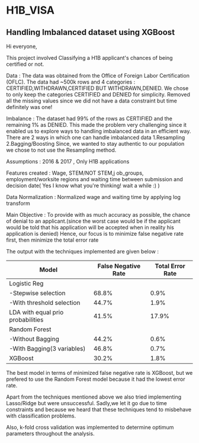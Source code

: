 # H1B_VISA
## Handling Imbalanced dataset using XGBoost

Hi everyone,

This project involved Classifying a H1B applicant's chances of being certified or not. 

Data : The data was obtained from the Office of Foreign Labor Certification (OFLC).
       The data had ~500k rows and 4 categories : CERTIFIED,WITHDRAWN,CERTIFIED BUT WITHDRAWN,DENIED.
       We chose to only keep the categories CERTIFIED and DENIED for simplicity.
       Removed all the missing values since we did not have a data constraint but time definitely was one!

Imbalance : The dataset had 99% of the rows as CERTIFIED and the remaining 1% as DENIED.
            This made the problem very challenging since it enabled us to  explore ways to handling imbalanced data in an efficient way.
            There are 2 ways in which one can handle imbalanced data 
                  1.Resampling 
                  2.Bagging/Boosting
                  Since, we wanted to stay authentic to our population we chose to not use the Resampling method.

Assumptions : 2016 & 2017 , Only H1B applications

Features created : Wage, STEM/NOT STEM,j ob_groups, employment/worksite regions and waiting time between submission and decision date( Yes I know what you're thinking! wait a while :) )

Data Normalization : Normalized wage and waiting time by applying log transform

Main Objective : To provide with as much accuracy as possible, the chance of denial to an applicant.(since the worst case would be if                    the applicant would be told that his application will be accepted when in reality his application is denied)
                 Hence, our focus is to minimize false negative rate first, then minimize the total error rate

The output with the techniques implemented are given below :

|              Model                | False Negative Rate |Total Error Rate|
| --------------------------------  | ------------------- |----------------|
| Logistic Reg                      |                     |                |
| -Stepwise selection               |     68.8%           |     0.9%       |
| -With threshold selection         |     44.7%           |     1.9%       |
| LDA with equal prio probabilities |     41.5%           |     17.9%      |
| Random Forest                     |                     |                |
| -Without Bagging                  |     44.2%           |     0.6%       |
| -With Bagging(3 variables)        |     46.8%           |     0.7%       |
| XGBoost                           |     30.2%           |     1.8%       |

The best model in terms of minimized false negative rate is XGBoost, but we prefered to use the Random Forest model because it had the lowest error rate.

Apart from the techniques mentioned above we also tried implementing Lasso/Ridge but were unsuccessful. Sadly,we let it go due to time constraints and because we heard that these techniques tend to misbehave with classification problems.

Also, k-fold cross validation was implemented to determine optimum parameters throughout the analysis.



  
